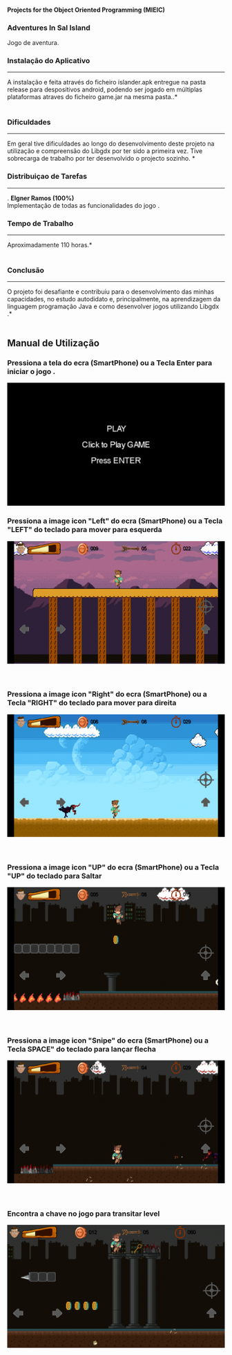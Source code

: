 #### Projects for the Object Oriented Programming  (MIEIC) 


### Adventures In Sal Island
Jogo de aventura.



### Instalação do Aplicativo
-----
 A instalação e feita  através do ficheiro islander.apk entregue na pasta release para despositivos android,
podendo ser jogado em múltiplas plataformas atraves do ficheiro game.jar na mesma pasta..*<br><br>

### Dificuldades
-----
 Em geral  tive  dificuldades  ao longo do desenvolvimento deste projeto na utilização  e compreensão do Libgdx por ter sido a primeira vez.
Tive sobrecarga de trabalho por ter desenvolvido o projecto sozinho.
*<br>

### Distribuiçao de Tarefas
-----
. **Elgner Ramos (100%)**<br>
 Implementação de todas as funcionalidades do jogo . 

### Tempo de Trabalho
-----
 Aproximadamente 110 horas.* <br> <br>

### Conclusão
-----
 O projeto  foi desafiante e  contribuiu para o desenvolvimento das minhas  capacidades, no estudo autodidato e, principalmente, na aprendizagem da linguagem programação Java e como desenvolver jogos utilizando Libgdx  .*<br><br>





## Manual de Utilização

 ### Pressiona a tela do ecra (SmartPhone)  ou a Tecla Enter para iniciar o jogo .
![A](/screen/screen1.png)

 
 ### Pressiona a image icon  "Left" do ecra (SmartPhone)  ou a Tecla "LEFT" do teclado  para mover  para esquerda 
 ![A](/screen/left.png)
 <br><br><br>
 
 
  ### Pressiona a image icon  "Right" do ecra (SmartPhone)  ou a Tecla "RIGHT" do teclado  para mover  para direita 
 ![A](/screen/right.png)
 <br><br><br>
 


  ### Pressiona a image icon  "UP" do ecra (SmartPhone)  ou a Tecla "UP" do teclado  para Saltar 
 ![A](/screen/jump.png)
 <br><br><br>
 
 
  ### Pressiona a image icon  "Snipe" do ecra (SmartPhone)  ou a Tecla SPACE" do teclado  para lançar flecha
 ![A](/screen/attack.png)
 <br><br><br>
 
  ### Encontra a chave no jogo para transitar level 
 ![A](/screen/key.png)
 <br><br><br>









